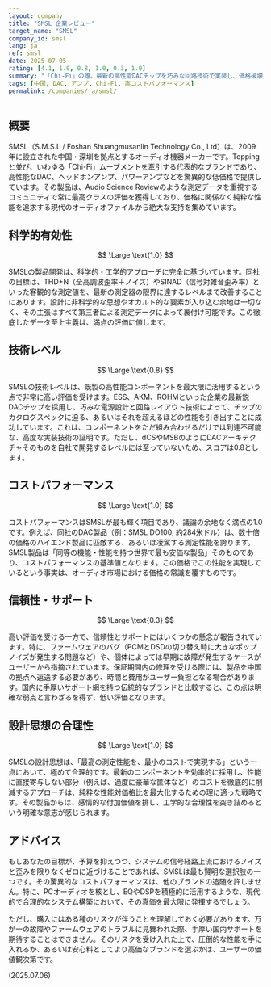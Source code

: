 ```yaml
---
layout: company
title: "SMSL 企業レビュー"
target_name: "SMSL"
company_id: smsl
lang: ja
ref: smsl
date: 2025-07-05
rating: [4.1, 1.0, 0.8, 1.0, 0.3, 1.0]
summary: "「Chi-Fi」の雄。最新の高性能DACチップを巧みな回路技術で実装し、価格破壊とも言えるコストで世界最高水準の測定性能を実現する。その製品は、客観的なデータを重視するオーディオファイルにとっての標準器となりつつある。しかし、その圧倒的な価格性能比の裏側で、ファームウェアの安定性や長期的なサポート体制にはいくつかの懸念も報告されている。諸刃の剣を理解して使いこなす覚悟が求められるブランド。"
tags: [中国, DAC, アンプ, Chi-Fi, 高コストパフォーマンス]
permalink: /companies/ja/smsl/
---
```


## 概要

SMSL（S.M.S.L / Foshan Shuangmusanlin Technology Co., Ltd）は、2009年に設立された中国・深圳を拠点とするオーディオ機器メーカーです。Toppingと並び、いわゆる「Chi-Fi」ムーブメントを牽引する代表的なブランドであり、高性能なDAC、ヘッドホンアンプ、パワーアンプなどを驚異的な低価格で提供しています。その製品は、Audio Science Reviewのような測定データを重視するコミュニティで常に最高クラスの評価を獲得しており、価格に関係なく純粋な性能を追求する現代のオーディオファイルから絶大な支持を集めています。

## 科学的有効性

$$ \Large \text{1.0} $$

SMSLの製品開発は、科学的・工学的アプローチに完全に基づいています。同社の目標は、THD+N（全高調波歪率＋ノイズ）やSINAD（信号対雑音歪み率）といった客観的な測定値を、最新の測定器の限界に達するレベルまで改善することにあります。設計に非科学的な思想やオカルト的な要素が入り込む余地は一切なく、その主張はすべて第三者による測定データによって裏付け可能です。この徹底したデータ至上主義は、満点の評価に値します。

## 技術レベル

$$ \Large \text{0.8} $$

SMSLの技術レベルは、既製の高性能コンポーネントを最大限に活用するという点で非常に高い評価を受けます。ESS、AKM、ROHMといった企業の最新鋭DACチップを採用し、巧みな電源設計と回路レイアウト技術によって、チップのカタログスペックに迫る、あるいはそれを超えるほどの性能を引き出すことに成功しています。これは、コンポーネントをただ組み合わせるだけでは到達不可能な、高度な実装技術の証明です。ただし、dCSやMSBのようにDACアーキテクチャそのものを自社で開発するレベルには至っていないため、スコアは0.8とします。

## コストパフォーマンス

$$ \Large \text{1.0} $$

コストパフォーマンスはSMSLが最も輝く項目であり、議論の余地なく満点の1.0です。例えば、同社のDAC製品（例：SMSL DO100, 約284米ドル）は、数十倍の価格のハイエンド製品に匹敵する、あるいは凌駕する測定性能を誇ります。SMSL製品は「同等の機能・性能を持つ世界で最も安価な製品」そのものであり、コストパフォーマンスの基準値となります。この価格でこの性能を実現しているという事実は、オーディオ市場における価格の常識を覆すものです。

## 信頼性・サポート

$$ \Large \text{0.3} $$

高い評価を受ける一方で、信頼性とサポートにはいくつかの懸念が報告されています。特に、ファームウェアのバグ（PCMとDSDの切り替え時に大きなポップノイズが発生する問題など）や、個体によっては早期に故障が発生するケースがユーザーから指摘されています。保証期間内の修理を受ける際には、製品を中国の拠点へ返送する必要があり、時間と費用がユーザー負担となる場合があります。国内に手厚いサポート網を持つ伝統的なブランドと比較すると、この点は明確な弱点と言わざるを得ず、低い評価となります。

## 設計思想の合理性

$$ \Large \text{1.0} $$

SMSLの設計思想は、「最高の測定性能を、最小のコストで実現する」という一点において、極めて合理的です。最新のコンポーネントを効率的に採用し、性能に直接寄与しない部分（例えば、過度に豪華な筐体など）のコストを徹底的に削減するアプローチは、純粋な性能対価格比を最大化するための理に適った戦略です。その製品からは、感情的な付加価値を排し、工学的な合理性を突き詰めるという明確な意志が感じられます。

## アドバイス

もしあなたの目標が、予算を抑えつつ、システムの信号経路上流におけるノイズと歪みを限りなくゼロに近づけることであれば、SMSLは最も賢明な選択肢の一つです。その驚異的なコストパフォーマンスは、他のブランドの追随を許しません。特に、PCオーディオを核とし、EQやDSPを積極的に活用するような、現代的で合理的なシステム構築において、その真価を最大限に発揮するでしょう。

ただし、購入にはある種のリスクが伴うことを理解しておく必要があります。万が一の故障やファームウェアのトラブルに見舞われた際、手厚い国内サポートを期待することはできません。そのリスクを受け入れた上で、圧倒的な性能を手に入れるか、あるいは安心料としてより高価なブランドを選ぶかは、ユーザーの価値観次第です。

(2025.07.06)
